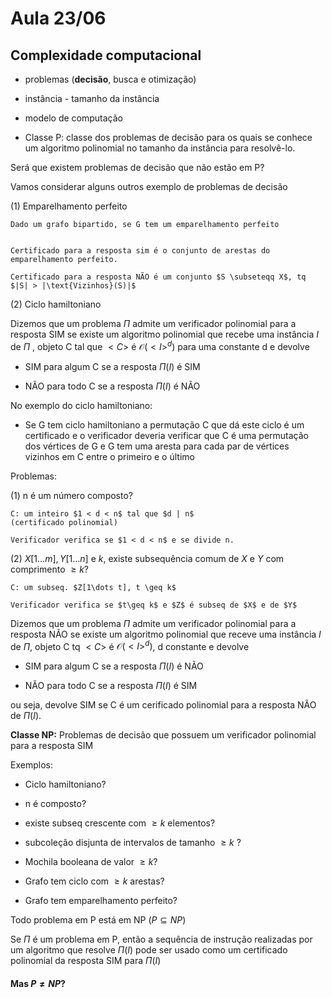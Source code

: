 # Aula 23/06

## Complexidade computacional


* problemas (**decisão**, busca e otimização)

* instância - tamanho da instância

* modelo de computação

* Classe P: classe dos problemas de decisão para os quais se conhece um algoritmo polinomial no tamanho da instância para resolvê-lo.

Será que existem problemas de decisão que não estão em P?

Vamos considerar alguns outros exemplo de problemas de decisão

(1) Emparelhamento perfeito

    Dado um grafo bipartido, se G tem um emparelhamento perfeito


    Certificado para a resposta sim é o conjunto de arestas do emparelhamento perfeito.

    Certificado para a resposta NÃO é um conjunto $S \subseteqq X$, tq $|S| > |\text{Vizinhos}(S)|$

(2) Ciclo hamiltoniano


Dizemos que um problema $\Pi$ admite um verificador polinomial para a resposta SIM se existe um algoritmo polinomial que recebe uma instância $I$ de $\Pi$ , objeto C tal que $<C>$ é $\mathcal{O}(<I>^d)$ para uma constante d e devolve

- SIM para algum C se a resposta $\Pi(I)$ é SIM

- NÃO para todo C se a resposta $\Pi(I)$ é NÃO

No exemplo do ciclo hamiltoniano:

* Se G tem ciclo hamiltoniano a permutação C que dá este ciclo é um certificado e o verificador deveria verificar que C é uma permutação dos vértices de G e G tem uma aresta para cada par de vértices vizinhos em C entre o primeiro e o último


Problemas:

(1) n é um número composto?

    C: um inteiro $1 < d < n$ tal que $d | n$
    (certificado polinomial)

    Verificador verifica se $1 < d < n$ e se divide n.

(2) $X[1\dots m], Y[1\dots n]$ e $k$, existe subsequência comum de $X$ e $Y$ com comprimento $\geq k$?

    C: um subseq. $Z[1\dots t], t \geq k$

    Verificador verifica se $t\geq k$ e $Z$ é subseq de $X$ e de $Y$


Dizemos que um problema $\Pi$ admite um verificador polinomial para a resposta NÃO se existe um algoritmo polinomial que receve uma instância $I$ de $\Pi$, objeto C tq $<C>$ é $\mathcal{O}(<I>^d)$, d constante e devolve

* SIM para algum C se a resposta $\Pi(I)$ é NÃO

* NÃO para todo C se a resposta $\Pi(I)$ é SIM

ou seja, devolve SIM se C é um cerificado polinomial para a resposta NÃO de $\Pi(I)$.

**Classe NP:** Problemas de decisão que possuem um verificador polinomial para a resposta SIM

Exemplos:

* Ciclo hamiltoniano?

* n é composto?

* existe subseq crescente com $\geq k$ elementos?

* subcoleção disjunta de intervalos de tamanho $\geq k$ ?

* Mochila booleana de valor $\geq k$?

* Grafo tem ciclo com $\geq k$ arestas?

* Grafo tem emparelhamento perfeito?

Todo problema em P está em NP ($P\subseteq NP$)

Se $\Pi$ é um problema em P, então a sequência de instrução realizadas por um algoritmo que resolve $\Pi(I)$ pode ser usado como um certificado polinomial da resposta SIM para $\Pi(I)$

#### Mas $P \neq NP$?
